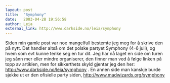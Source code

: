 ```yaml
---
layout: post
title:  "Symphony"
date:   2003-04-28 19:56:58
author: Leia
external_link: http://www.darkside.no/leia/symphony
---
```

Siden min gamle post var noe mangelfull bestemte jeg meg for å skrive
den på nytt. Det handler altså om det polske partyet Symphony (4-6
juli), og hvem som evt kunne tenke seg en tur dit. Jeg har nå laget en
side om turen jeg sånn mer eller mindre organiserer, den finner man ved
å følge linken på topp av artiklen, men for sikkerthets skyld gjentar
jeg den her: http://www.darkside.no/leia/symphony . En annen side man
kanskje burde sjekke ut er den ofisielle party siden,
http://www.madwizards.org/symphony

